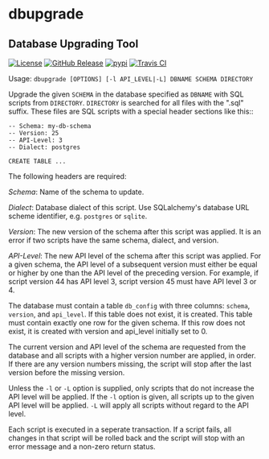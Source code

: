 # dbupgrade
## Database Upgrading Tool

[![License](https://img.shields.io/pypi/l/dbupgrade.svg)](https://pypi.python.org/pypi/dbupgrade/)
[![GitHub Release](https://img.shields.io/github/release/srittau/dbupgrade/all.svg)](https://github.com/srittau/dbupgrade/releases/)
[![pypi](https://img.shields.io/pypi/v/dbupgrade.svg)](https://pypi.python.org/pypi/dbupgrade/)
[![Travis CI](https://travis-ci.org/srittau/dbupgrade.svg?branch=master)](https://travis-ci.org/srittau/dbupgrade)

Usage: `dbupgrade [OPTIONS] [-l API_LEVEL|-L] DBNAME SCHEMA DIRECTORY`

Upgrade the given `SCHEMA` in the database specified as `DBNAME` with SQL scripts
from `DIRECTORY`. `DIRECTORY` is searched for all files with the ".sql" suffix.
These files are SQL scripts with a special header sections like this::

    -- Schema: my-db-schema
    -- Version: 25
    -- API-Level: 3
    -- Dialect: postgres

    CREATE TABLE ...

The following headers are required:

*Schema*:
    Name of the schema to update.

*Dialect*:
    Database dialect of this script. Use SQLalchemy's database
    URL scheme identifier, e.g. `postgres` or `sqlite`.

*Version*:
    The new version of the schema after this script was applied.
    It is an error if two scripts have the same schema, dialect, and version.

*API-Level*:
    The new API level of the schema after this script was applied.
    For a given schema, the API level of a subsequent version must either be
    equal or higher by one than the API level of the preceding version. For
    example, if script version 44 has API level 3, script version 45 must
    have API level 3 or 4.

The database must contain a table `db_config` with three columns: `schema`,
`version`, and `api_level`. If this table does not exist, it is created.
This table must contain exactly one row for the given schema. If this row
does not exist, it is created with version and api_level initially set to 0.

The current version and API level of the schema are requested from the
database and all scripts with a higher version number are applied, in order.
If there are any version numbers missing, the script will stop after the
last version before the missing version.

Unless the `-l` or `-L` option is supplied, only scripts that do not increase the
API level will be applied. If the `-l` option is given, all scripts up to the
given API level will be applied. `-L` will apply all scripts without regard to
the API level.

Each script is executed in a seperate transaction. If a script fails, all
changes in that script will be rolled back and the script will stop with
an error message and a non-zero return status.
